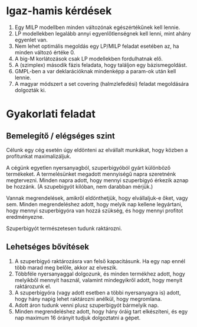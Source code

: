 # Igaz-hamis kérdések

1. Egy MILP modellben minden változónak egészértékűnek kell lennie.
2. LP modellekben legalább annyi egyenlőtlenségnek kell lenni, mint ahány egyenlet van.
3. Nem lehet optimális megoldás egy LP/MILP feladat esetében az, ha minden változó értéke 0.
4. A big-M korlátozások csak LP modellekben fordulhatnak elő.
5. A (szimplex) második fázis feladata, hogy találjon egy bázismegoldást.
6. GMPL-ben a var deklarációknak mindenképp a param-ok után kell lennie.
7. A magyar módszert a set covering (halmzlefedési) feladat megoldására dolgozták ki.

# Gyakorlati feladat

## Bemelegítő / elégséges szint

Célunk egy cég esetén úgy eldönteni az elvállalt munkákat, hogy közben a profitunkat maximalizáljuk.

A cégünk egyetlen nyersanyagból, szuperbigyóból gyárt különböző termékeket. A termelésünket megadott mennyiségű napra szeretnénk megtervezni. Minden napra adott, hogy mennyi szuperbigyó érkezik aznap be hozzánk. (A szupebigyót kilóban, nem darabban mérjük.)

Vannak megrendelések, amikről eldönthetjük, hogy elvállaljuk-e őket, vagy sem. Minden megrendeléshez adott, hogy melyik nap kellene legyártani, hogy mennyi szuperbigyóra van hozzá szükség, és hogy mennyi profitot eredményezne. 

Szuperbigyót természetesen tudunk raktározni.

## Lehetséges bővítések

1. A szuperbigyó raktározásra van felső kapacitásunk. Ha egy nap ennél több marad meg belőle, akkor az elveszik.
2. Többféle nyersanyaggal dolgozunk, és minden termékhez adott, hogy melyikből mennyit használ, valamint mindegyikről adott, hogy menyit raktározunk el. 
3. A szuperbigyóra (vagy adott esetben a többi nyersanyagra is) adott, hogy hány napig lehet raktározni anélkül, hogy megromlana.
4. Adott áron tudunk venni plusz szuperbigyót bármelyik nap.
5. Minden megrendeléshez adott, hogy hány óráig tart elkészíteni, és egy nap maximum 16 órányit tudjuk dolgoztatni a gépet.